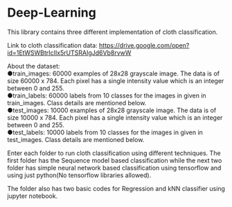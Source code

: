 # Deep-Learning
This library contains three different implementation of cloth classification.

Link to cloth classification data: https://drive.google.com/open?id=1EtWSWBtrIcIIx5rUTSRAIgJd6Vb8rvwW

About the dataset:
<br/>
●train_images: 60000 examples of 28x28 grayscale image. The data is of size 60000 x 784. Each
pixel has a single intensity value which is an integer between 0 and 255.
<br/>
●train_labels: 60000 labels from 10 classes for the images in given in train_images. Class details
are mentioned below.
<br/>
●test_images: 10000 examples of 28x28 grayscale image. The data is of size 10000 x 784. Each
pixel has a single intensity value which is an integer between 0 and 255.
<br/>
●test_labels: 10000 labels from 10 classes for the images in given in test_images. Class details
are mentioned below.
<br/>

Enter each folder to run cloth classification using different techniques. The first folder has the Sequence model based classification while the next two folder has simple neural network based classification using tensorflow and using just python(No tensorflow libraries allowed). 

The folder also has two basic codes for Regression and kNN classifier using jupyter notebook. 
